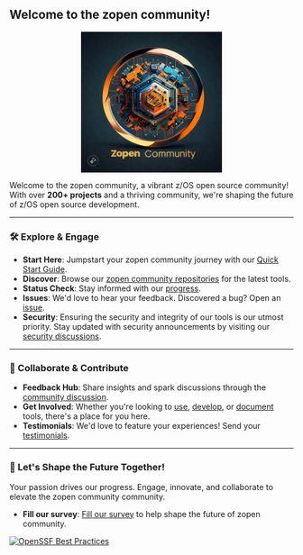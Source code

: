 ## Welcome to the zopen community!

<p align="center">
  <img src="zopen_community.jpeg" alt="zopen community" height="250em" style="display: block; margin-left: auto; margin-right: auto;"/>
</p>

  Welcome to the zopen community, a vibrant z/OS open source community! With over **200+ projects** and a thriving community, we're shaping the future of z/OS open source development.


---

### 🛠️ Explore & Engage

- **Start Here**: Jumpstart your zopen community journey with our [Quick Start Guide](https://zopen.community/#/Guides/QuickStart.md).
- **Discover**: Browse our [zopen community repositories](https://github.com/orgs/ZOSOpenTools/repositories) for the latest tools.
- **Status Check**: Stay informed with our [progress](https://zopen.community/#/Progress).
- **Issues**: We'd love to hear your feedback. Discovered a bug? Open an [issue](https://github.com/ZOSOpenTools/meta/issues).
- **Security**: Ensuring the security and integrity of our tools is our utmost priority. Stay updated with security announcements by visiting our [security discussions](https://github.com/orgs/ZOSOpenTools/discussions/categories/security).
---

### 🤝 Collaborate & Contribute

- **Feedback Hub**: Share insights and spark discussions through the [community discussion](https://github.com/orgs/ZOSOpenTools/discussions/categories/security).
- **Get Involved**: Whether you're looking to [use](https://zopen.community/#/Guides/ThePackageManager.md), [develop](https://zopen.community/#/Guides/developing.md), or [document](https://zopen.community/#/UpdateDocs.md) tools, there's a place for you here.
- **Testimonials**: We'd love to feature your experiences! Send your [testimonials](mailto:fultonm@ca.ibm.com).

---

### 📣 Let's Shape the Future Together!

Your passion drives our progress. Engage, innovate, and collaborate to elevate the zopen community community.
- **Fill our survey**: [Fill our survey](https://forms.gle/A6U4jz1GpC9RqnfD7) to help shape the future of zopen community.

[![OpenSSF Best Practices](https://www.bestpractices.dev/projects/8779/badge)](https://www.bestpractices.dev/projects/8779)
